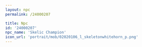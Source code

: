```yaml
---
layout: npc
permalink: /24000207

title: Npc
id: '24000207'
npc_name: 'Skelic Champion'
icon_url: 'portrait/mob/02020106_l_skeletonwhitehorn_p.png'
---
```

